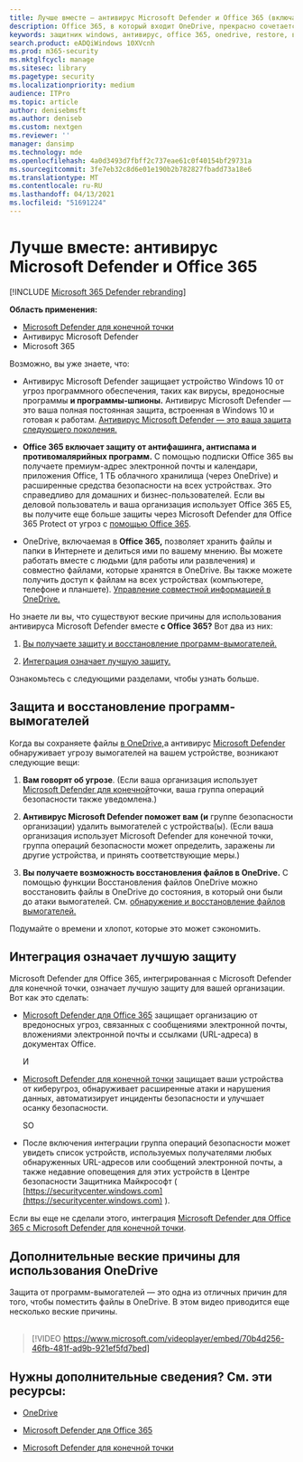 ```yaml
---
title: Лучше вместе — антивирус Microsoft Defender и Office 365 (включая OneDrive) — более безопасная защита от программ-вымогателей и киберугроз.
description: Office 365, в который входит OneDrive, прекрасно сочетается с антивирусом Microsoft Defender. Подробнее читайте в этой статье.
keywords: защитник windows, антивирус, office 365, onedrive, restore, вымогателей
search.product: eADQiWindows 10XVcnh
ms.prod: m365-security
ms.mktglfcycl: manage
ms.sitesec: library
ms.pagetype: security
ms.localizationpriority: medium
audience: ITPro
ms.topic: article
author: denisebmsft
ms.author: deniseb
ms.custom: nextgen
ms.reviewer: ''
manager: dansimp
ms.technology: mde
ms.openlocfilehash: 4a0d3493d7fbff2c737eae61c0f40154bf29731a
ms.sourcegitcommit: 3fe7eb32c8d6e01e190b2b782827fbadd73a18e6
ms.translationtype: MT
ms.contentlocale: ru-RU
ms.lasthandoff: 04/13/2021
ms.locfileid: "51691224"
---
```

# <a name="better-together-microsoft-defender-antivirus-and-office-365"></a>Лучше вместе: антивирус Microsoft Defender и Office 365

[!INCLUDE [Microsoft 365 Defender rebranding](../../includes/microsoft-defender.md)]


**Область применения:**
- [Microsoft Defender для конечной точки](/microsoft-365/security/defender-endpoint/)
- Антивирус Microsoft Defender
- Microsoft 365

Возможно, вы уже знаете, что:

- Антивирус Microsoft Defender защищает устройство Windows 10 от угроз программного обеспечения, таких как вирусы, вредоносные программы **и программы-шпионы.** Антивирус Microsoft Defender — это ваша полная постоянная защита, встроенная в Windows 10 и готовая к работам. [Антивирус Microsoft Defender — это ваша защита следующего поколения.](./microsoft-defender-antivirus-in-windows-10.md) 

- **Office 365 включает защиту от антифашинга, антиспама и противомалярийных программ.** С помощью подписки Office 365 вы получаете премиум-адрес электронной почты и календари, приложения Office, 1 ТБ облачного хранилища (через OneDrive) и расширенные средства безопасности на всех устройствах. Это справедливо для домашних и бизнес-пользователей. Если вы деловой пользователь и ваша организация использует Office 365 E5, вы получите еще больше защиты через Microsoft Defender для Office 365 Protect от угроз с [помощью Office 365](/microsoft-365/security/office-365-security/protect-against-threats).

- OneDrive, включаемая в **Office 365,** позволяет хранить файлы и папки в Интернете и делиться ими по вашему мнению. Вы можете работать вместе с людьми (для работы или развлечения) и совместно файлами, которые хранятся в OneDrive. Вы также можете получить доступ к файлам на всех устройствах (компьютере, телефоне и планшете). [Управление совместной информацией в OneDrive.](/OneDrive/manage-sharing)

Но знаете ли вы, что существуют веские причины для использования антивируса Microsoft Defender вместе **с Office 365?** Вот два из них:

 1. [Вы получаете защиту и восстановление программ-вымогателей.](#ransomware-protection-and-recovery)

 2. [Интеграция означает лучшую защиту.](#integration-means-better-protection)

Ознакомьтесь с следующими разделами, чтобы узнать больше.

## <a name="ransomware-protection-and-recovery"></a>Защита и восстановление программ-вымогателей

Когда вы сохраняете файлы [в OneDrive,](/onedrive)а антивирус [Microsoft Defender](./microsoft-defender-antivirus-in-windows-10.md) обнаруживает угрозу вымогателей на вашем устройстве, возникают следующие вещи:

1. **Вам говорят об угрозе**. (Если ваша организация использует [Microsoft Defender для конечной](microsoft-defender-endpoint.md)точки, ваша группа операций безопасности также уведомлена.)

2. **Антивирус Microsoft Defender поможет вам (и** группе безопасности организации) удалить вымогателей с устройства(ы). (Если ваша организация использует Microsoft Defender для конечной точки, группа операций безопасности может определить, заражены ли другие устройства, и принять соответствующие меры.)

3. **Вы получаете возможность восстановления файлов в OneDrive.** С помощью функции Восстановления файлов OneDrive можно восстановить файлы в OneDrive до состояния, в который они были до атаки вымогателей. См. [обнаружение и восстановление файлов вымогателей.](https://support.office.com/article/0d90ec50-6bfd-40f4-acc7-b8c12c73637f)

Подумайте о времени и хлопот, которые это может сэкономить. 

## <a name="integration-means-better-protection"></a>Интеграция означает лучшую защиту

Microsoft Defender для Office 365, интегрированная с Microsoft Defender для конечной точки, означает лучшую защиту для вашей организации. Вот как это сделать:

- [Microsoft Defender для Office 365](/microsoft-365/security/office-365-security/office-365-atp) защищает организацию от вредоносных угроз, связанных с сообщениями электронной почты, вложениями электронной почты и ссылками (URL-адреса) в документах Office.

    И

- [Microsoft Defender для конечной точки](microsoft-defender-endpoint.md) защищает ваши устройства от киберугроз, обнаруживает расширенные атаки и нарушения данных, автоматизирует инциденты безопасности и улучшает осанку безопасности.

    SO

- После включения интеграции группа операций безопасности может увидеть список устройств, используемых получателями любых обнаруженных URL-адресов или сообщений электронной почты, а также недавние оповещения для этих устройств в Центре безопасности Защитника Майкрософт ( [https://securitycenter.windows.com](https://securitycenter.windows.com) ).

Если вы еще не сделали этого, интеграция [Microsoft Defender для Office 365 с Microsoft Defender для конечной точки](/microsoft-365/security/office-365-security/integrate-office-365-ti-with-wdatp).

## <a name="more-good-reasons-to-use-onedrive"></a>Дополнительные веские причины для использования OneDrive

Защита от программ-вымогателей — это одна из отличных причин для того, чтобы поместить файлы в OneDrive. В этом видео приводится еще несколько веские причины. <br/><br/>

> [!VIDEO https://www.microsoft.com/videoplayer/embed/70b4d256-46fb-481f-ad9b-921ef5fd7bed]

## <a name="want-to-learn-more-see-these-resources"></a>Нужны дополнительные сведения? См. эти ресурсы:

- [OneDrive](/onedrive)

- [Microsoft Defender для Office 365](/microsoft-365/security/office-365-security/office-365-atp?view=o365-worldwide)

- [Microsoft Defender для конечной точки](microsoft-defender-endpoint.md)